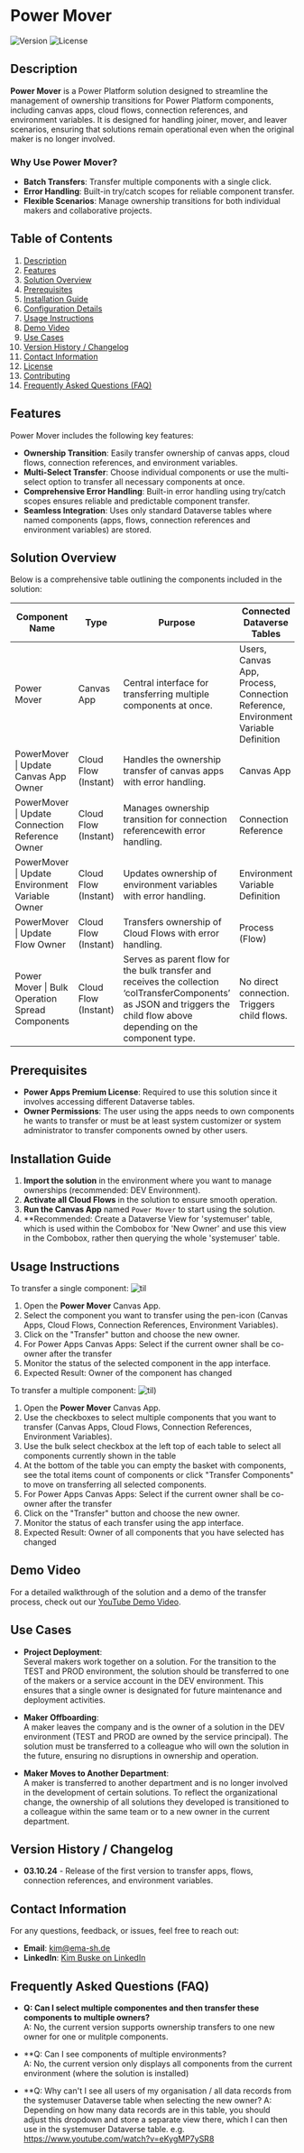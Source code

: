 # Power Mover

![Version](https://img.shields.io/badge/version-1.0-blue) ![License](https://img.shields.io/badge/license-MIT-green)

## Description
**Power Mover** is a Power Platform solution designed to streamline the management of ownership transitions for Power Platform components, including canvas apps, cloud flows, connection references, and environment variables. It is designed for handling joiner, mover, and leaver scenarios, ensuring that solutions remain operational even when the original maker is no longer involved.

### Why Use Power Mover?
- **Batch Transfers**: Transfer multiple components with a single click.
- **Error Handling**: Built-in try/catch scopes for reliable component transfer.
- **Flexible Scenarios**: Manage ownership transitions for both individual makers and collaborative projects.

## Table of Contents
1. [Description](#description)
2. [Features](#features)
3. [Solution Overview](#solution-overview)
4. [Prerequisites](#prerequisites)
5. [Installation Guide](#installation-guide)
6. [Configuration Details](#configuration-details)
7. [Usage Instructions](#usage-instructions)
8. [Demo Video](#demo-video)
9. [Use Cases](#use-cases)
10. [Version History / Changelog](#version-history--changelog)
11. [Contact Information](#contact-information)
12. [License](#license)
13. [Contributing](#contributing)
14. [Frequently Asked Questions (FAQ)](#frequently-asked-questions-faq)

## Features
Power Mover includes the following key features:

- **Ownership Transition**: Easily transfer ownership of canvas apps, cloud flows, connection references, and environment variables.
- **Multi-Select Transfer**: Choose individual components or use the multi-select option to transfer all necessary components at once.
- **Comprehensive Error Handling**: Built-in error handling using try/catch scopes ensures reliable and predictable component transfer.
- **Seamless Integration**: Uses only standard Dataverse tables where named components (apps, flows, connection references and environment variables) are stored.

## Solution Overview
Below is a comprehensive table outlining the components included in the solution:

| **Component Name**                                 | **Type**                  | **Purpose**                                                                                                         | **Connected Dataverse Tables**                        |
|----------------------------------------------------|--------------------------|--------------------------------------------------------------------------------------------------------------------|------------------------------------------------------|
| Power Mover                                        | Canvas App               | Central interface for transferring multiple components at once.                                                    | Users, Canvas App, Process, Connection Reference, Environment Variable Definition |
| PowerMover \| Update Canvas App Owner              | Cloud Flow (Instant)     | Handles the ownership transfer of canvas apps with error handling.                                                 | Canvas App                                           |
| PowerMover \| Update Connection Reference Owner    | Cloud Flow (Instant)     | Manages ownership transition for connection referencewith error handling.                                          | Connection Reference                                 |
| PowerMover \| Update Environment Variable Owner    | Cloud Flow (Instant)     | Updates ownership of environment variables with error handling.                                                    | Environment Variable Definition                      |
| PowerMover \| Update Flow Owner                    | Cloud Flow (Instant)     | Transfers ownership of Cloud Flows with error handling.                                                            | Process (Flow)                                       |
| Power Mover \| Bulk Operation Spread Components    | Cloud Flow (Instant)     | Serves as parent flow for the bulk transfer and receives the collection ‘colTransferComponents’ as JSON and triggers the child flow above depending on the component type.                              | No direct connection. Triggers child flows.                                  |

## Prerequisites
- **Power Apps Premium License**: Required to use this solution since it involves accessing different Dataverse tables.
- **Owner Permissions**: The user using the apps needs to own components he wants to transfer or must be at least system customizer or system administrator to transfer components owned by other users.

## Installation Guide
1. **Import the solution** in the environment where you want to manage ownerships (recommended: DEV Environment).
2. **Activate all Cloud Flows** in the solution to ensure smooth operation.
3. **Run the Canvas App** named `Power Mover` to start using the solution.
4. **Recommended: Create a Dataverse View for 'systemuser' table, which is used within the Combobox for 'New Owner' and use this view in the Combobox, rather then querying the whole 'systemuser' table.


## Usage Instructions
To transfer a single component:
![til](https://i.imgur.com/A7iwJcP.gif)
1. Open the **Power Mover** Canvas App.
2. Select the component you want to transfer using the pen-icon (Canvas Apps, Cloud Flows, Connection References, Environment Variables).
3. Click on the "Transfer" button and choose the new owner.
4. For Power Apps Canvas Apps: Select if the current owner shall be co-owner after the transfer
5. Monitor the status of the selected component in the app interface.
6. Expected Result: Owner of the component has changed


To transfer a multiple component:
![til](https://i.imgur.com/cx89tFD.gif))
1. Open the **Power Mover** Canvas App.
2. Use the checkboxes to select multiple components that you want to transfer (Canvas Apps, Cloud Flows, Connection References, Environment Variables).
3. Use the bulk select checkbox at the left top of each table to select all components currently shown in the table
4. At the bottom of the table you can empty the basket with components, see the total items count of components or click "Transfer Components" to move on transferring all selected components.
5. For Power Apps Canvas Apps: Select if the current owner shall be co-owner after the transfer
6. Click on the "Transfer" button and choose the new owner.
7. Monitor the status of each transfer using the app interface.
8. Expected Result: Owner of all components that you have selected has changed

## Demo Video
For a detailed walkthrough of the solution and a demo of the transfer process, check out our [YouTube Demo Video](https://www.youtube.com/watch?v=YTRn53FgTJI).

## Use Cases
- **Project Deployment**:  
  Several makers work together on a solution. For the transition to the TEST and PROD environment, the solution should be transferred to one of the makers or a service account in the DEV environment. This ensures that a single owner is designated for future maintenance and deployment activities.
  
- **Maker Offboarding**:  
  A maker leaves the company and is the owner of a solution in the DEV environment (TEST and PROD are owned by the service principal). The solution must be transferred to a colleague who will own the solution in the future, ensuring no disruptions in ownership and operation.
  
- **Maker Moves to Another Department**:  
  A maker is transferred to another department and is no longer involved in the development of certain solutions. To reflect the organizational change, the ownership of all solutions they developed is transitioned to a colleague within the same team or to a new owner in the current department.

## Version History / Changelog
- **03.10.24** - Release of the first version to transfer apps, flows, connection references, and environment variables.

## Contact Information
For any questions, feedback, or issues, feel free to reach out:

- **Email**: [kim@ema-sh.de](mailto:kim@ema-sh.de)
- **LinkedIn**: [Kim Buske on LinkedIn](https://www.linkedin.com/in/kim-buske/)

## Frequently Asked Questions (FAQ)
- **Q: Can I select multiple componentes and then transfer these components to multiple owners?**  
  A: No, the current version supports ownership transfers to one new owner for one or mulitple components.
  
- **Q: Can I see components of multiple environments?  
  A: No, the current version only displays all components from the current environment (where the solution is installed)

- **Q: Why can't I see all users of my organisation / all data records from the systemuser Dataverse table when selecting the new owner?
  A: Depending on how many data records are in this table, you should adjust this dropdown and store a separate view there, which I can then use in the systemuser Dataverse table. e.g. https://www.youtube.com/watch?v=eKygMP7ySR8
